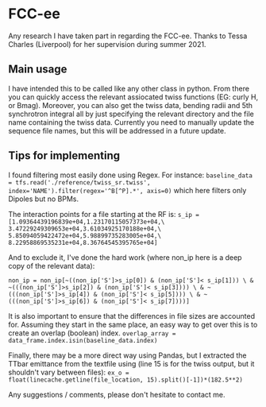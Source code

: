 # FCC-ee
Any research I have taken part in regarding the FCC-ee. 
Thanks to Tessa Charles (Liverpool) for her supervision during summer 2021.
## Main usage
I have intended this to be called like any other class in python. From there you can quickly access the relevant assiocated twiss functions (EG: curly H, or Bmag). Moreover, you can also get the twiss data, bending radii and 5th synchrotron integral all by just specifying the relevant directory and the file name containing the twiss data. Currently you need to manually update the sequence file names, but this will be addressed in a future update.

## Tips for implementing
I found filtering most easily done using Regex. For instance: `baseline_data = tfs.read('./reference/twiss_sr.twiss', index='NAME').filter(regex='^B[^P].*', axis=0)` 
which here filters only Dipoles but no BPMs.




The interaction points for a file starting at the RF is: 
`s_ip = [1.09364439196839e+04,1.23170115057373e+04,\
    3.47229249309653e+04,3.61034925170188e+04,\
    5.85094059422472e+04,5.98899735283005e+04,\
    8.22958869535231e+04,8.36764545395765e+04]`
    
And to exclude it, I've done the hard work (where non_ip here is a deep copy of the relevant data):

`
non_ip = non_ip[~((non_ip['S']>s_ip[0]) & (non_ip['S']< s_ip[1])) \
    & ~(((non_ip['S']>s_ip[2]) & (non_ip['S']< s_ip[3]))) \
    & ~(((non_ip['S']>s_ip[4]) & (non_ip['S']< s_ip[5]))) \
        & ~(((non_ip['S']>s_ip[6]) & (non_ip['S']< s_ip[7])))]
`

It is also important to ensure that the differences in file sizes are accounted for. Assuming they start in the same place, an easy way to get over this is to create an overlap (boolean) index.
`overlap_array = data_frame.index.isin(baseline_data.index)`


Finally, there may be a more direct way using Pandas, but I extracted the TTbar emittance from the textfile using (line 15 is for the twiss output, but it shouldn't vary between files):
`ex_o = float(linecache.getline(file_location, 15).split()[-1])*(182.5**2)`

Any suggestions / comments, please don't hesitate to contact me.
